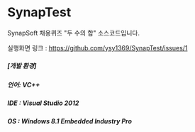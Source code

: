 # SynapTest
SynapSoft 채용퀴즈 "두 수의 합" 소스코드입니다.

실행화면 링크 : https://github.com/ysy1369/SynapTest/issues/1

##### [개발 환경]
##### 언어: VC++ 
##### IDE : Visual Studio 2012
##### OS  : Windows 8.1 Embedded Industry Pro
